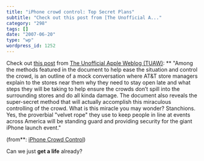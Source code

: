```yaml
---
title: "iPhone crowd control: Top Secret Plans"
subtitle: "Check out this post from [The Unofficial A..."
category: "298"
tags: []
date: "2007-06-20"
type: "wp"
wordpress_id: 1252
---
```

Check out [this post](http://feeds.tuaw.com/~r/weblogsinc/tuaw/~3/126525047/) from [The Unofficial Apple Weblog (TUAW)](http://www.tuaw.com):
** "Among the methods featured in the document to help ease the situation and control the crowd, is an outline of a mock conversation where AT&T store managers explain to the stores near them why they need to stay open late and what steps they will be taking to help ensure the crowds don’t spill into the surrounding stores and do all kinda damage. The document also reveals the super-secret method that will actually accomplish this miraculous controlling of the crowd. What is this miracle you may wonder? Stanchions. Yes, the proverbial "velvet rope" they use to keep people in line at events across America will be standing guard and providing security for the giant iPhone launch event."

 (from**: [iPhone Crowd Control](http://feeds.tuaw.com/~r/weblogsinc/tuaw/~3/126525047/)) 

 Can we just **get a life** already?